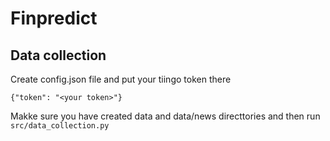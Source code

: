 
Finpredict
=================



Data collection
-----------------

Create config.json file and put your tiingo token there

	{"token": "<your token>"}

Makke sure you have created data and data/news directtories
and then run `src/data_collection.py`


